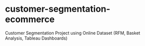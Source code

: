 # customer-segmentation-ecommerce
Customer Segmentation Project using Online Dataset (RFM, Basket Analysis, Tableau Dashboards)
